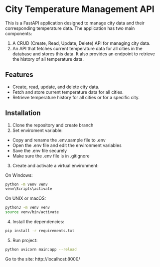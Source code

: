 # City Temperature Management API

This is a FastAPI application designed to manage city data and their corresponding temperature data. The application has two main components:

1. A CRUD (Create, Read, Update, Delete) API for managing city data.
2. An API that fetches current temperature data for all cities in the database and stores this data. It also provides an endpoint to retrieve the history of all temperature data.

## Features

- Create, read, update, and delete city data.
- Fetch and store current temperature data for all cities.
- Retrieve temperature history for all cities or for a specific city.

## Installation

1. Clone the repository and create branch
2. Set enviroment variable:
- Copy and rename the .env.sample file to .env
- Open the .env file and edit the environment variables
- Save the .env file securely
- Make sure the .env file is in .gitignore

3. Create and activate a virtual environment:
   
On Windows:
```sh
python -m venv venv 
venv\Scripts\activate
```
On UNIX or macOS:
```sh
python3 -m venv venv 
source venv/bin/activate
```

4. Install the dependencies:
```sh
pip install -r requirements.txt
```
5. Run project:
```sh
python uvicorn main:app --reload
```

Go to the site: http://localhost:8000/
